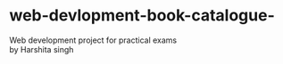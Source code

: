 # web-devlopment-book-catalogue-
Web development project for practical exams
<br>
by Harshita singh 
